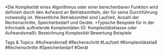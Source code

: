 •Die Komplexität eines Algorithmus oder einer berechenbaren Funktion wird definiert durch den Aufwand an 
Betriebsmitteln, der für seine Durchführung notwendig ist. Wesentliche Betriebsmittel sind Laufzeit, Anzahl der 
Rechenschritte, Speicherbedarf und Geräte.
•Typische Beispiele für in der Informatik auftretende Komplexitäten (O: Komplexitätsklasse oder Aufwandsmaß):
Bezeichnung Komplexität Bewertung Beispiele

   Tags & Topics:
   #Aufwandsmaß
   #Rechenschritt
   #Laufzeit
   #Komplexitätsklaß
   #Rechenschritte
   #Speicherbedarf
   #Gerät
